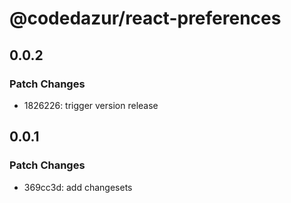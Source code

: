 # @codedazur/react-preferences

## 0.0.2

### Patch Changes

- 1826226: trigger version release

## 0.0.1

### Patch Changes

- 369cc3d: add changesets
